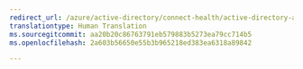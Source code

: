 ```yaml
---
redirect_url: /azure/active-directory/connect-health/active-directory-aadconnect-health
translationtype: Human Translation
ms.sourcegitcommit: aa20b20c86763791eb579883b5273ea79cc714b5
ms.openlocfilehash: 2a603b56650e55b3b965218ed383ea6318a89842

---
```




<!--HONumber=Feb17_HO3-->


